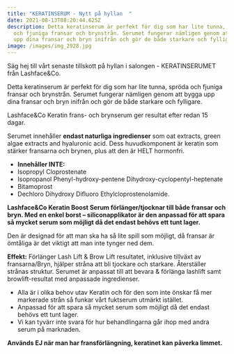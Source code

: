 ```yaml
---
title: "KERATINSERUM - Nytt på hyllan  "
date: 2021-08-13T08:20:44.625Z
description: Detta keratinserum är perfekt för dig som har lite tunna, spröda
  och fjuniga fransar och brynstrån. Serumet fungerar nämligen genom att bygga
  upp dina fransar och bryn inifrån och gör de både starkare och fylligare.
image: /images/img_2928.jpg
---
```

Säg hej till vårt senaste tillskott på hyllan i salongen - KERATINSERUMET från Lashface&Co.

Detta keratinserum är perfekt för dig som har lite tunna, spröda och fjuniga fransar och brynstrån. Serumet fungerar nämligen genom att bygga upp dina fransar och bryn inifrån och gör de både starkare och fylligare. 



Lashface&Co Keratin frans- och brynserum ger resultat efter redan 15 dagar.

Serumet innehåller **endast naturliga ingredienser** som oat extracts, green algae extracts and hyaluronic acid.  Dess huvudkomponent är keratin som stärker fransarna och brynen, plus att den är HELT hormonfri.

* **Innehåller INTE:**
* Isopropyl Cloprostenate
* Isopropanol Phenyl-hydroxy-pentene Dihydroxy-cyclopentyl-heptenate
* Bitamoprost
* Dechloro Dihydroxy Difluoro Ethylcloprostenolamide.

**Lashface&Co Keratin Boost Serum förlänger/tjocknar till både fransar och bryn. Med en enkel borst – siliconapplikator är den anpassad för att spara så mycket serum som möjligt då det endast behövs ett tunt lager.**

Den är designad för att man ska ha så lite spill som möjligt, då fransar är ömtåliga är det viktigt att man inte tynger ned dem. 

**Effekt:** Förlänger Lash Lift & Brow Lift resultatet, inklusive tillväxt av fransarna/Bryn, hjälper stråna att bli tjockare och starkare. Återställer strånas struktur. Serumet är anpassat till att bevara & förlänga lashlift samt browlift-resultat med anpassade ingredienser.

* Alla är i olika behov utav Keratin och för den som inte önskar få mer markerade strån så funkar vårt fuktserum utmärkt istället.
* Anpassad för att spara så mycket serum som möjligt då det endast behövs ett tunt lager.
* Vi kan tyvärr inte svara för hur behandlingarna går ihop med andra serum på marknaden.

**Används EJ när man har fransförlängning, keratinet kan påverka limmet.**